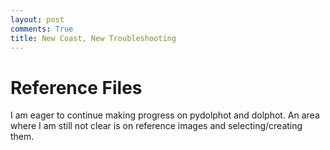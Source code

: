 ```yaml
---
layout: post
comments: True
title: New Coast, New Troubleshooting
---
```


# Reference Files

I am eager to continue making progress on pydolphot and dolphot. An area where I am still not clear is on reference images and selecting/creating them. 
